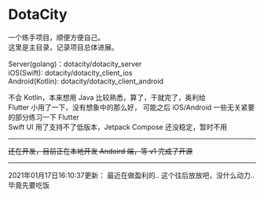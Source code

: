 # DotaCity

一个练手项目，顺便方便自己。    
这里是主目录，记录项目总体进展。    
    
Server(golang)：dotacity/dotacity_server    
iOS(Swift): dotacity/dotacity_client_ios    
Android(Kotlin): dotacity/dotacity_client_android    
    
不会 Kotlin，本来想用 Java 比较熟悉，算了，干就完了，奥利给   
Flutter 小用了一下，没有想象中的那么好，
可能之后 iOS/Android 一些无关紧要的部分练习一下 Flutter     
Swift UI 用了支持不了低版本，Jetpack Compose 还没稳定，暂时不用

---

~~还在开发，目前正在本地开发 Andoird 端，等 v1 完成了开源~~

---
2021年01月17日16:10:37更新：
最近在做盈利的.. 这个往后放放吧，没什么动力..
毕竟先要吃饭
